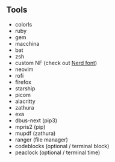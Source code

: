 ## Tools
- colorls
- ruby
- gem
- macchina
- bat
- zsh
- custom NF (check out [Nerd font](https://www.nerdfonts.com/font-downloads))
- neovim
- rofi
- firefox
- starship
- picom
- alacritty
- zathura
- exa
- dbus-next (pip3)
- mpris2 (pip)
- mupdf (zathura)
- ranger (file manager)
- codeblocks (optional / terminal block)
- peaclock (optional / terminal time)